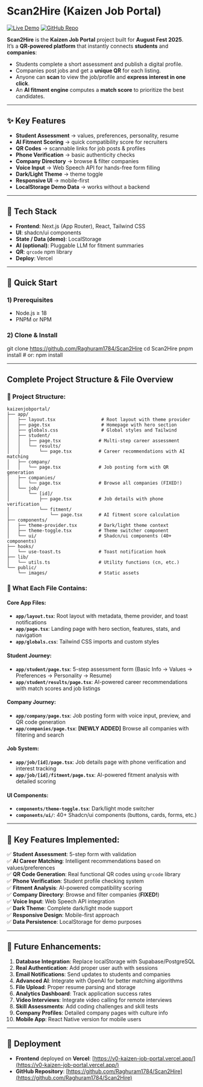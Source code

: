 # Scan2Hire (Kaizen Job Portal)

[![Live Demo](https://img.shields.io/badge/Live%20Demo-Vercel-brightgreen)](https://v0-kaizen-job-portal.vercel.app/)
[![GitHub Repo](https://img.shields.io/badge/GitHub-Repository-blue)](https://github.com/Raghuram1784/Scan2Hire)

**Scan2Hire** is the **Kaizen Job Portal** project built for **August Fest 2025**.  
It’s a **QR-powered platform** that instantly connects **students** and **companies**:
- Students complete a short assessment and publish a digital profile.
- Companies post jobs and get a **unique QR** for each listing.
- Anyone can **scan** to view the job/profile and **express interest in one click**.
- An **AI fitment engine** computes a **match score** to prioritize the best candidates.

---

## ✨ Key Features
- **Student Assessment** → values, preferences, personality, resume
- **AI Fitment Scoring** → quick compatibility score for recruiters
- **QR Codes** → scannable links for job posts & profiles
- **Phone Verification** → basic authenticity checks
- **Company Directory** → browse & filter companies
- **Voice Input** → Web Speech API for hands-free form filling
- **Dark/Light Theme** → theme toggle
- **Responsive UI** → mobile-first
- **LocalStorage Demo Data** → works without a backend

---

## 🧩 Tech Stack
- **Frontend**: Next.js (App Router), React, Tailwind CSS
- **UI**: shadcn/ui components
- **State / Data (demo)**: LocalStorage
- **AI (optional)**: Pluggable LLM for fitment summaries
- **QR**: `qrcode` npm library
- **Deploy**: Vercel

---

## 🚀 Quick Start

### 1) Prerequisites
- Node.js ≥ 18
- PNPM or NPM

### 2) Clone & Install
git clone https://github.com/Raghuram1784/Scan2Hire
cd Scan2Hire
pnpm install         # or: npm install

---


## **Complete Project Structure & File Overview**

### **📁 Project Structure:**

```plaintext
kaizenjobportal/
├── app/
│   ├── layout.tsx                 # Root layout with theme provider
│   ├── page.tsx                   # Homepage with hero section
│   ├── globals.css                # Global styles and Tailwind
│   ├── student/
│   │   ├── page.tsx              # Multi-step career assessment
│   │   └── results/
│   │       └── page.tsx          # Career recommendations with AI matching
│   ├── company/
│   │   └── page.tsx              # Job posting form with QR generation
│   ├── companies/
│   │   └── page.tsx              # Browse all companies (FIXED!)
│   └── job/
│       └── [id]/
│           ├── page.tsx          # Job details with phone verification
│           └── fitment/
│               └── page.tsx      # AI fitment score calculation
├── components/
│   ├── theme-provider.tsx        # Dark/light theme context
│   ├── theme-toggle.tsx          # Theme switcher component
│   └── ui/                       # Shadcn/ui components (40+ components)
├── hooks/
│   └── use-toast.ts              # Toast notification hook
├── lib/
│   └── utils.ts                  # Utility functions (cn, etc.)
└── public/
    └── images/                   # Static assets
 ```   

### **🔧 What Each File Contains:**

#### **Core App Files:**

- **`app/layout.tsx`**: Root layout with metadata, theme provider, and toast notifications
- **`app/page.tsx`**: Landing page with hero section, features, stats, and navigation
- **`app/globals.css`**: Tailwind CSS imports and custom styles

#### **Student Journey:**

- **`app/student/page.tsx`**: 5-step assessment form (Basic Info → Values → Preferences → Personality → Resume)
- **`app/student/results/page.tsx`**: AI-powered career recommendations with match scores and job listings

#### **Company Journey:**

- **`app/company/page.tsx`**: Job posting form with voice input, preview, and QR code generation
- **`app/companies/page.tsx`**: **[NEWLY ADDED]** Browse all companies with filtering and search

#### **Job System:**

- **`app/job/[id]/page.tsx`**: Job details page with phone verification and interest tracking
- **`app/job/[id]/fitment/page.tsx`**: AI-powered fitment analysis with detailed scoring

#### **UI Components:**

- **`components/theme-toggle.tsx`**: Dark/light mode switcher
- **`components/ui/`**: 40+ Shadcn/ui components (buttons, cards, forms, etc.)

---

## 🚀 Key Features Implemented:

✅ **Student Assessment**: 5-step form with validation  
✅ **AI Career Matching**: Intelligent recommendations based on values/preferences  
✅ **QR Code Generation**: Real functional QR codes using `qrcode` library  
✅ **Phone Verification**: Student profile checking system  
✅ **Fitment Analysis**: AI-powered compatibility scoring  
✅ **Company Directory**: Browse and filter companies (**FIXED!**)  
✅ **Voice Input**: Web Speech API integration  
✅ **Dark Theme**: Complete dark/light mode support  
✅ **Responsive Design**: Mobile-first approach  
✅ **Data Persistence**: LocalStorage for demo purposes  

---

## 🔮 Future Enhancements:

1. **Database Integration**: Replace localStorage with Supabase/PostgreSQL
2. **Real Authentication**: Add proper user auth with sessions
3. **Email Notifications**: Send updates to students and companies
4. **Advanced AI**: Integrate with OpenAI for better matching algorithms
5. **File Upload**: Proper resume parsing and storage
6. **Analytics Dashboard**: Track application success rates
7. **Video Interviews**: Integrate video calling for remote interviews
8. **Skill Assessments**: Add coding challenges and skill tests
9. **Company Profiles**: Detailed company pages with culture info
10. **Mobile App**: React Native version for mobile users

---

## 🚢 Deployment

- **Frontend** deployed on **Vercel**: [https://v0-kaizen-job-portal.vercel.app/](https://v0-kaizen-job-portal.vercel.app/)
- **GitHub Repository**: [https://github.com/Raghuram1784/Scan2Hire](https://github.com/Raghuram1784/Scan2Hire)

